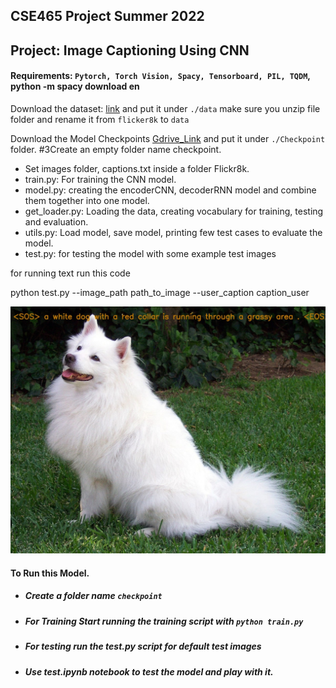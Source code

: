 ## CSE465 Project Summer 2022

## Project: Image Captioning Using CNN 

#### Requirements: `Pytorch, Torch Vision, Spacy, Tensorboard, PIL, TQDM`, python -m spacy download en

Download the dataset: [link](https://www.kaggle.com/dataset/e1cd22253a9b23b073794872bf565648ddbe4f17e7fa9e74766ad3707141adeb) 
and put it under `./data` make sure you unzip file folder and rename it from `flicker8k` to `data`

Download the Model Checkpoints [Gdrive_Link](https://drive.google.com/file/d/1H7YoXvwz_n9V-891MoSLIwogOX5cmK5N/view) and put it under `./Checkpoint` folder. #3Create an empty folder name checkpoint.

- Set images folder, captions.txt inside a folder Flickr8k.
- train.py: For training the CNN model.
- model.py: creating the encoderCNN, decoderRNN model and combine them together into one model. 
- get_loader.py: Loading the data, creating vocabulary for training, testing and evaluation.
- utils.py: Load model, save model, printing few test cases to evaluate the model.
- test.py: for testing the model with some example test images

for running text run this code

python test.py --image_path path_to_image --user_caption caption_user


<img src="test_result2.jpg" alt="Result testing image" width="600"/>

#### To Run this Model.
- ##### Create a folder name `checkpoint`
- ##### For Training Start running the training script with `python train.py` 
- ##### For testing run the test.py script for default test images 
- ##### Use test.ipynb notebook to test the model and play with it.
